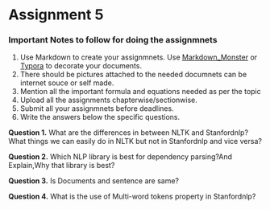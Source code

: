 ﻿# Assignment 5

### Important Notes to follow for doing the assignmnets

1. Use Markdown to create your assignmnets. Use <a href="https://markdownmonster.west-wind.com/" target="_blank">Markdown_Monster</a> or <a href="https://typora.io/" target="_blank">Typora</a> to decorate your documents. 
2. There should be pictures attached to the needed documnets can be internet souce or self made.
3. Mention all the important formula and equations needed as per the topic
4. Upload all the assignments chapterwise/sectionwise.
5. Submit all your assignmnets before deadlines.
6. Write the answers below the specific questions.

**Question 1.** What are the differences in between NLTK and Stanfordnlp? What things we can easily do in NLTK but not in Stanfordnlp and vice versa?

**Question 2.** Which NLP library is best for dependency parsing?And Explain,Why that library is best?

**Question 3.** Is Documents and sentence are same?

**Question 4.** What is the use of Multi-word tokens property in Stanfordnlp?